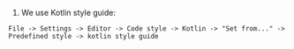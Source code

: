 1. We use Kotlin style guide:

```
File -> Settings -> Editor -> Code style -> Kotlin -> "Set from..." -> Predefined style -> kotlin style guide 
```
